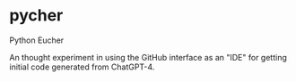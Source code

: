# pycher
Python Eucher 

An thought experiment in using the GitHub interface as an "IDE" for getting initial code generated from ChatGPT-4.
